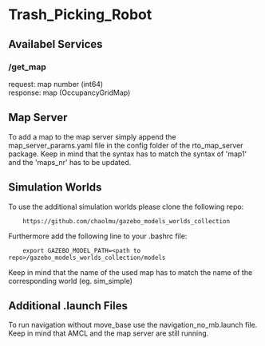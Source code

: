 # Trash_Picking_Robot

## Availabel Services

### /get_map   
request: map number (int64)  
response: map (OccupancyGridMap)

## Map Server
To add a map to the map server simply append the map_server_params.yaml file in the config folder of the rto_map_server package.
Keep in mind that the syntax has to match the syntax of 'map1' and the 'maps_nr' has to be updated.


## Simulation Worlds

To use the additional simulation worlds please clone the following repo:

        https://github.com/chaolmu/gazebo_models_worlds_collection

Furthermore add the following line to your .bashrc file:

        export GAZEBO_MODEL_PATH=<path to repo>/gazebo_models_worlds_collection/models

Keep in mind that the name of the used map has to match the name of the corresponding world (eg. sim_simple)

## Additional .launch Files

To run navigation without move_base use the navigation_no_mb.launch file. Keep in mind that AMCL and the map server are still running.